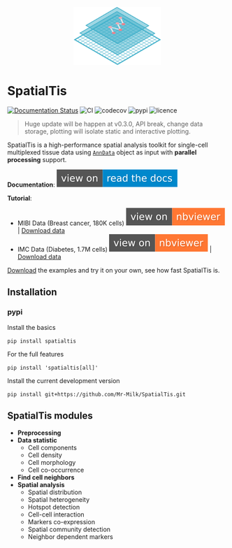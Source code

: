 <p align="center">
<img src="img/Logo.svg" width="200"/>
<p/>


# SpatialTis
[![Documentation Status](https://readthedocs.org/projects/spatialtis/badge/?version=latest&style=flat-square)](https://spatialtis.readthedocs.io/en/latest/?badge=latest)
![CI](https://flat.badgen.net/github/status/Mr-Milk/SpatialTis?icon=github&label=CI)
![codecov](https://flat.badgen.net/codecov/c/github/Mr-Milk/SpatialTis)
![pypi](https://flat.badgen.net/pypi/v/spatialtis?color=blue)
![licence](https://flat.badgen.net/github/license/Mr-Milk/SpatialTis)

> Huge update will be happen at v0.3.0, API break, change data storage, plotting will isolate static and interactive plotting.

SpatialTis is a high-performance spatial analysis toolkit for single-cell multiplexed tissue data using [`AnnData`](https://icb-anndata.readthedocs-hosted.com/en/stable/#) object as input with **parallel processing** support.

**Documentation**: [![rtd](img/view_on_rtd.svg)](https://spatialtis.readthedocs.io/en/latest/)

**Tutorial**: 
- MIBI Data (Breast cancer, 180K cells) [![nbviewer](img/view_on_nbviewer.svg)](https://nbviewer.jupyter.org/github/Mr-Milk/SpatialTis-Tutorial/blob/master/Tutorial-1%20%28MIBI-dataset%29.ipynb) | [Download data](https://uofmacau-my.sharepoint.com/:u:/g/personal/yb97643_umac_mo/ET7-chqWIc9EqSEtY-foQ7IBURusGw9hlTSBC3xD_bNdgw?download=1)
- IMC Data (Diabetes, 1.7M cells) [![nbviewer](img/view_on_nbviewer.svg)](https://nbviewer.jupyter.org/github/Mr-Milk/SpatialTis-Tutorial/blob/master/Tutorial-2%20%28IMC-dataset%29.ipynb) | [Download data](https://uofmacau-my.sharepoint.com/:u:/g/personal/yb97643_umac_mo/EXJFp1Nn_k5NphOp986lGvABmDNC_fNPGjrw5xN4NUPnRA?download=1)

[Download](https://github.com/Mr-Milk/SpatialTis-Tutorial) the examples and try it on your own, see how fast SpatialTis is.

## Installation

### pypi

Install the basics

```shell
pip install spatialtis
```

For the full features

```shell
pip install 'spatialtis[all]'
```

Install the current development version

```shell
pip install git+https://github.com/Mr-Milk/SpatialTis.git
```

## SpatialTis modules

- **Preprocessing**
- **Data statistic**
    - Cell components
    - Cell density
    - Cell morphology
    - Cell co-occurrence
- **Find cell neighbors**
- **Spatial analysis**
    - Spatial distribution
    - Spatial heterogeneity
    - Hotspot detection
    - Cell-cell interaction
    - Markers co-expression
    - Spatial community detection
    - Neighbor dependent markers
